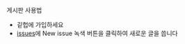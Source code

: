 게시판 사용법
* 깉헙에 가입하세요
* [issues](https://github.com/juliakorea/talks/issues)에 New issue 녹색 버튼을 클릭하여 새로운 글을 씁니다
